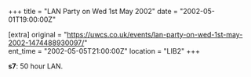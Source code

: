 +++
title = "LAN Party on Wed 1st May 2002"
date = "2002-05-01T19:00:00Z"

[extra]
original = "https://uwcs.co.uk/events/lan-party-on-wed-1st-may-2002-1474488930097/"    
ent_time = "2002-05-05T21:00:00Z"
location = "LIB2"
+++

**s7**: 50 hour LAN.

